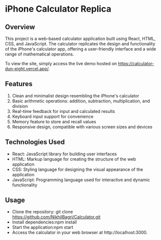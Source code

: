 # iPhone Calculator Replica

## Overview
This project is a web-based calculator application built using React, HTML, CSS, and JavaScript. The calculator replicates the design and functionality of the iPhone's calculator app, offering a user-friendly interface and a wide range of mathematical operations.

To view the site, simply access the live demo hosted on https://calculator-dun-eight.vercel.app/.

## Features
1. Clean and minimalist design resembling the iPhone's calculator
2. Basic arithmetic operations: addition, subtraction, multiplication, and division
3. Real-time feedback for input and calculated results
4. Keyboard input support for convenience
5. Memory feature to store and recall values
6. Responsive design, compatible with various screen sizes and devices

## Technologies Used
* React: JavaScript library for building user interfaces
* HTML: Markup language for creating the structure of the web application
* CSS: Styling language for designing the visual appearance of the application
* JavaScript: Programming language used for interactive and dynamic functionality

## Usage

* Clone the repository: git clone https://github.com/NikhilBagri/Calculator.git
* Install dependencies:npm install
* Start the application:npm start
* Access the calculator in your web browser at http://localhost:3000.
